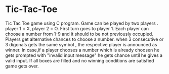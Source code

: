 # Tic-Tac-Toe
Tic Tac Toe game using C program.
Game can be played by two players .
player 1 = X,
player 2 = O.
First turn goes to player 1.
Each player can choose a number from 1-9 and it should to be not previously occupied.
Players get alternative chances to choose a number.
when 3 consecutive or 3 digonals gets the same symbol , the respective player is announced as winner.
In case,if a player chooses a number which is already choosen he gets prompted with "invalid input message" he gets chance until he gives a valid input.
If all boxes are filled and no winning conditions are satisfied game gets over.


